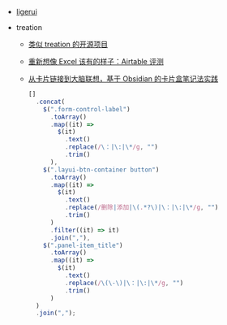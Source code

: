 - [ligerui](http://www.ligerui.com)
- treation

  - [类似 treation 的开源项目](https://www.v2ex.com/t/332248)
  - [重新想像 Excel 该有的样子：Airtable 评测](https://sspai.com/post/36402)
  - [从卡片链接到大脑联想，基于 Obsidian 的卡片盒笔记法实践](https://sspai.com/post/60802)

    ```js
    []
      .concat(
        $(".form-control-label")
          .toArray()
          .map((it) =>
            $(it)
              .text()
              .replace(/\：|\:|\*/g, "")
              .trim()
          ),
        $(".layui-btn-container button")
          .toArray()
          .map((it) =>
            $(it)
              .text()
              .replace(/删除|添加|\(.*?\)|\：|\:|\*/g, "")
              .trim()
          )
          .filter((it) => it)
          .join(","),
        $(".panel-item_title")
          .toArray()
          .map((it) =>
            $(it)
              .text()
              .replace(/\(\-\)|\：|\:|\*/g, "")
              .trim()
          )
      )
      .join(",");
    ```
